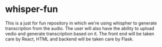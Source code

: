 # whisper-fun
This is a just for fun repository in which we're using whispher to generate transcription from the audio. The user will also have the ability to upload vedio and generate transcription based on it. The front end will be taken care by React, HTML and backend will be taken care by Flask.
